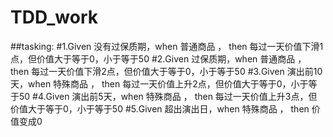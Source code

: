 # TDD_work

##tasking:
#1.Given 没有过保质期，when 普通商品 ，  then 每过一天价值下滑1点，但价值大于等于0，小于等于50
#2.Given 过保质期，when 普通商品 ，  then 每过一天价值下滑2点，但价值大于等于0，小于等于50
#3.Given 演出前10天，when 特殊商品 ，  then 每过一天价值上升2点，但价值大于等于0，小于等于50
#4.Given 演出前5天，when 特殊商品 ，  then 每过一天价值上升3点，但价值大于等于0，小于等于50
#5.Given 超出演出日，when 特殊商品 ，  then 价值变成0


